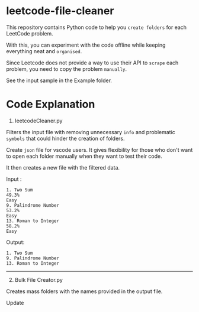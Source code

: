 # leetcode-file-cleaner

This repository contains Python code to help you `create folders` for each LeetCode problem.

With this, you can experiment with the code offline while keeping everything neat and `organised`.

Since Leetcode does not provide a way to use their API to `scrape` each problem, you need to copy the problem `manually`. 

See the input sample in the Example folder.

# Code Explanation

1. leetcodeCleaner.py

Filters the input file with removing unnecessary `info` and problematic `symbols` that could hinder the creation of folders. 

Create `json` file for vscode users. It gives flexibility for those who don't want to open each folder manually when they want to test their code.

It then creates a new file with the filtered data.

Input :
```
1. Two Sum
49.3%
Easy
9. Palindrome Number
53.2%
Easy
13. Roman to Integer
58.2%
Easy
```

Output:
```
1. Two Sum
9. Palindrome Number
13. Roman to Integer
```
___

2. Bulk File Creator.py

Creates mass folders with the names provided in the output file.

Update
